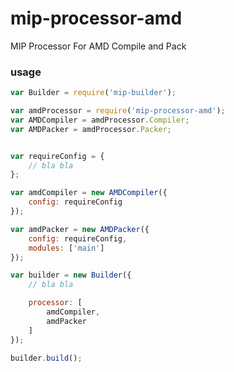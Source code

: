 mip-processor-amd
===========

MIP Processor For AMD Compile and Pack


### usage


```js
var Builder = require('mip-builder');

var amdProcessor = require('mip-processor-amd');
var AMDCompiler = amdProcessor.Compiler;
var AMDPacker = amdProcessor.Packer;


var requireConfig = {
    // bla bla
};

var amdCompiler = new AMDCompiler({
    config: requireConfig
});

var amdPacker = new AMDPacker({
    config: requireConfig,
    modules: ['main']
});

var builder = new Builder({
    // bla bla

    processor: [
        amdCompiler,
        amdPacker
    ]
});

builder.build();

```
